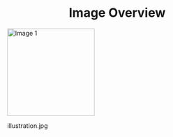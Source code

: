 <h1 style ="text-align: center;"> Image Overview </h1>
<div>
<div>
<img src="https://media.evkx.net/multimedia/technology/driverassistance/driverdrowsinessdetection/illustration_xst.jpg" alt="Image 1" style="width: 200px;">
<p>illustration.jpg</p>
</div>
</div>
